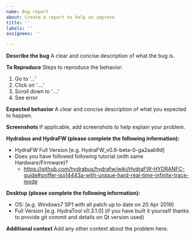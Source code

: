 ```yaml
---
name: Bug report
about: Create a report to help us improve
title: ''
labels: ''
assignees: ''

---
```


**Describe the bug**
A clear and concise description of what the bug is.

**To Reproduce**
Steps to reproduce the behavior:
1. Go to '...'
2. Click on '....'
3. Scroll down to '....'
4. See error

**Expected behavior**
A clear and concise description of what you expected to happen.

**Screenshots**
If applicable, add screenshots to help explain your problem.

**Hydrabus and HydraFW (please complete the following information):**
 - HydraFW Full Version [e.g. HydraFW_v0.8-beta-0-ga2aab9d]
 - Does you have followed following tutorial (with same Hardware/Firmware)?
   -  https://github.com/hydrabus/hydrafw/wiki/HydraFW-HYDRANFC-guide#sniffer-iso14443a-with-unique-hard-real-time-infinite-trace-mode 

**Desktop (please complete the following information):**
 - OS: [e.g. Windows7 SP1 with all patch up to date on 20 Apr 2019]
 - Full Version [e.g. HydraTool v0.3.1.0] (if you have built it yourself thanks to provide git commit and details on Qt version used)

**Additional context**
Add any other context about the problem here.

